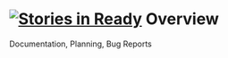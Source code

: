 [![Stories in Ready](https://badge.waffle.io/nationsatwar/overview.png?label=ready&title=Ready)](https://waffle.io/nationsatwar/overview)
Overview
========

Documentation, Planning, Bug Reports
